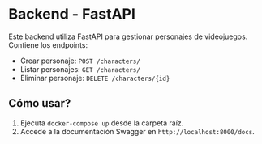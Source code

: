 # Backend - FastAPI

Este backend utiliza FastAPI para gestionar personajes de videojuegos. Contiene los endpoints:
- Crear personaje: `POST /characters/`
- Listar personajes: `GET /characters/`
- Eliminar personaje: `DELETE /characters/{id}`

## Cómo usar?
1. Ejecuta `docker-compose up` desde la carpeta raíz.
2. Accede a la documentación Swagger en `http://localhost:8000/docs`.
